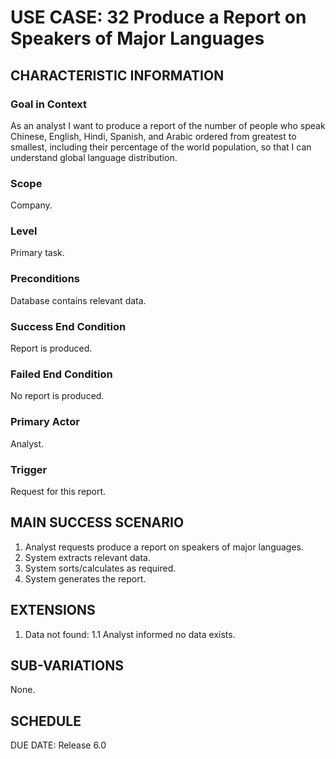 # USE CASE: 32 Produce a Report on Speakers of Major Languages

## CHARACTERISTIC INFORMATION

### Goal in Context

As an analyst I want to produce a report of the number of people who speak Chinese, English, Hindi, Spanish, and Arabic ordered from greatest to smallest, including their percentage of the world population, so that I can understand global language distribution.

### Scope

Company.

### Level

Primary task.

### Preconditions

Database contains relevant data.

### Success End Condition

Report is produced.
### Failed End Condition

No report is produced.

### Primary Actor

Analyst.

### Trigger

Request for this report.

## MAIN SUCCESS SCENARIO

  1. Analyst requests produce a report on speakers of major languages.
  2. System extracts relevant data.
  3. System sorts/calculates as required.
  4. System generates the report.

## EXTENSIONS

  1. Data not found:
    1.1 Analyst informed no data exists.

## SUB-VARIATIONS

None.

## SCHEDULE

DUE DATE: Release 6.0
